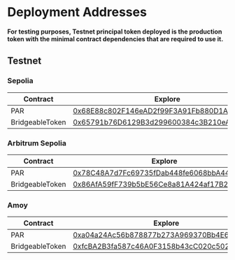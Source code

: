 # Deployment Addresses

**For testing purposes, Testnet principal token deployed is the production token with the minimal contract dependencies that are required to use it.**

## Testnet

### Sepolia

| Contract        | Explore                                                                                                                       |
| --------------- | ----------------------------------------------------------------------------------------------------------------------------- |
| PAR             | [0x68E88c802F146eAD2f99F3A91Fb880D1A2509672](https://sepolia.etherscan.io/address/0x68E88c802F146eAD2f99F3A91Fb880D1A2509672) |
| BridgeableToken | [0x65791b76D6129B3d299600384c3B210eAb695032](https://sepolia.etherscan.io/address/0x65791b76D6129B3d299600384c3B210eAb695032) |

### Arbitrum Sepolia

| Contract        | Explore                                                                                                                      |
| --------------- | ---------------------------------------------------------------------------------------------------------------------------- |
| PAR             | [0x78C48A7d7Fc69735fDab448fe6068bbA44a920E6](https://sepolia.arbiscan.io/address/0x78C48A7d7Fc69735fDab448fe6068bbA44a920E6) |
| BridgeableToken | [0x86AfA59fF739b5bE56Ce8a81A424af17B29668e9](https://sepolia.arbiscan.io/address/0x86AfA59fF739b5bE56Ce8a81A424af17B29668e9) |

### Amoy

| Contract        | Explore                                                                                                                       |
| --------------- | ----------------------------------------------------------------------------------------------------------------------------- |
| PAR             | [0xa04a24Ac56b878877b273A969370Bb4E6e0196e5](https://amoy.polygonscan.com/address/0xa04a24Ac56b878877b273A969370Bb4E6e0196e5) |
| BridgeableToken | [0xfcBA2B3fa587c46A0F3158b43cC020c5026b53A8](https://amoy.polygonscan.com/address/0xfcBA2B3fa587c46A0F3158b43cC020c5026b53A8) |
